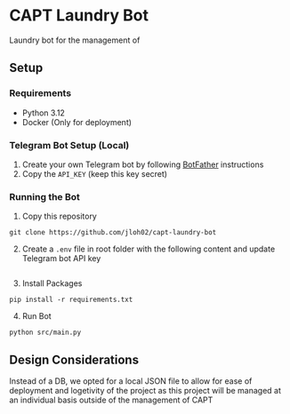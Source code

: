 # CAPT Laundry Bot

Laundry bot for the management of

## Setup

### Requirements

- Python 3.12
- Docker (Only for deployment)

### Telegram Bot Setup (Local)

1. Create your own Telegram bot by following [BotFather](https://t.me/BotFather) instructions
2. Copy the `API_KEY` (keep this key secret)

### Running the Bot

1. Copy this repository

```
git clone https://github.com/jloh02/capt-laundry-bot
```

2. Create a `.env` file in root folder with the following content and update Telegram bot API key

```

```

3. Install Packages

```
pip install -r requirements.txt
```

4. Run Bot

```
python src/main.py
```

## Design Considerations

Instead of a DB, we opted for a local JSON file to allow for ease of deployment and logetivity of the project as this project will be managed at an individual basis outside of the management of CAPT
